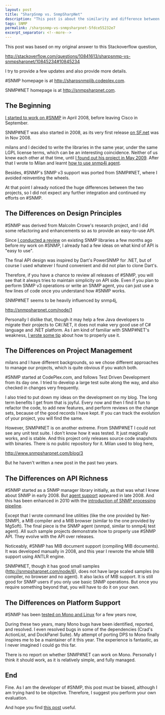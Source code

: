 ```yaml
---
layout: post
title: "SharpSnmp vs. SnmpSharpNet"
description: "This post is about the similarity and difference between #SNMP and SnmpSharpNet."
tags: SNMP
permalink: /sharpsnmp-vs-snmpsharpnet-5fdce55232e7
excerpt_separator: <!--more-->
---
```

This post was based on my original answer to this Stackoverflow question,

http://stackoverflow.com/questions/10841613/sharpsnmp-vs-snmpsharpnet/10845234#10845234

I try to provide a few updates and also provide more details.

#SNMP homepage is at http://sharpsnmplib.codeplex.com.

SNMP#NET homepage is at http://snmpsharpnet.com.
<!--more-->

## The Beginning

[I started to work on #SNMP](/announce-sharp-snmp-library-for-net-e359089cad7f) in April 2008, before leaving Cisco in September.

SNMP#NET was also started in 2008, as its very first release [on SF.net](http://sourceforge.net/projects/snmpsharpnet/files/snmpsharpnet/) was in Nov 2008.

milans and I decided to write the libraries in the same year, under the same LGPL license terms, which can be an interesting coincidence. Neither of us knew each other at that time, until [I found out his project in May 2009](/trident-sign-another-open-source-snmp-library-via-c-4f2b904252). After that I wrote to Milan and learnt [how to use snmp4j agent](/trident-sign-how-to-set-up-snmp4j-agent-part-1-9354ddb8868a).

Besides, #SNMP's SNMP v3 support was ported from SNMP#NET, where I avoided reinventing the wheels.

At that point I already noticed the huge differences between the two projects, so I did not expect any further integration and continued my efforts on #SNMP.

## The Differences on Design Principles

#SNMP was derived from Malcolm Crowe's research project, and I did some refactoring and enhancements so as to provide an easy-to-use API.

Since [I conducted a review](/product-review-snmp-libraries-for-net-evaluation-report-e13f25991cad) on existing SNMP libraries a few months ago before my work on #SNMP, I already had a few ideas on what kind of API is "easy to use".

The final API design was inspired by Dart's PowerSNMP for .NET, but of course I used whatever I found convenient and did not plan to clone Dart's.

Therefore, if you have a chance to review all releases of #SNMP, you will see that it always tries to maintain simplicity on API side. Even if you plan to perform SNMP v3 operations or write an SNMP agent, you can just use a few lines of code once you understand how #SNMP works.

SNMP#NET seems to be heavily influenced by snmp4j,

http://snmpsharpnet.com/node/1

Personally I dislike that, though it may help a few Java developers to migrate their projects to C#/.NET, it does not make very good use of C# language and .NET platform. As I am kind of familiar with SNMP#NET's weakness, [I wrote some tip](/a-tip-for-snmpsharpnet-snmp-net-users-6a23a02b71e) about how to properly use it.

## The Differences on Project Management

milans and I have different backgrounds, so we chose different approaches to manage our projects, which is quite obvious if you watch both.

#SNMP started at CodePlex.com, and follows Test Driven Development from its day one. I tried to develop a large test suite along the way, and also checked in changes very frequently.

I also tried to put down my ideas on the development on my blog. The long term benefits I get from that is joyful. Every now and then I find it fun to refactor the code, to add new features, and perform reviews on the change sets, because of the good records I have kept. If you can track the evolution of your project, you will find the same.

However, SNMP#NET is on another extreme. From SNMP#NET I could not see any unit test suite. I don't know how it was tested. It just magically works, and is stable. And this project only releases source code snapshots with binaries. There is no public repository for it. Milan used to blog here,

http://www.snmpsharpnet.com/blog/3

But he haven't written a new post in the past two years.

## The Differences on API Richness

#SNMP started as a SNMP manager library initially, as that was what I knew about SNMP in early 2008. But [agent support](/snmp-design-incomplete-agent-demo-5550acc8f1e4) appeared in late 2008. And this has been enhanced in 2010 with the [introduction of SNMP processing pipeline](/honeycell-drops-snmp-pipeline-and-our-agent-demo-89986da1a5da).

Except that I wrote command line utilities (like the one provided by Net-SNMP), a MIB compiler and a MIB browser (similar to the one provided by MgSoft). The final piece is the SNMP agent (snmpd, similar to snmp4j test agent). All such sample projects demonstrate how to properly use #SNMP API. They evolve with the API over releases.

Noticeably, #SNMP has MIB document support (compiling MIB documents). It was developed manually in 2008, and this year I rewrote the whole MIB support using ANTLR engine.

SNMP#NET, though it has good small samples (http://snmpsharpnet.com/node/6), does not have large scaled samples (no compiler, no browser and no agent). It also lacks of MIB support. It is still good for SNMP users if you only use basic SNMP operations. But once you require something beyond that, you will have to do it on your own.

## The Differences on Platform Support

#SNMP has been [tested on Mono and Linux](/dockpanel-suite-tip-5-we-could-go-mono-63ee484f77a0) for a few years now,

During these two years, many Mono bugs have been identified, reported, and resolved. I even resolved bugs in some of the dependencies (Crad's ActionList, and DockPanel Suite). My attempt of porting DPS to Mono finally inspires me to be a maintainer of it this year. The experience is fantastic, as I never imagined I could go this far.

There is no report on whether SNMP#NET can work on Mono. Personally I think it should work, as it is relatively simple, and fully managed.

## End

Fine. As I am the developer of #SNMP, this post must be biased, although I am trying hard to be objective. Therefore, I suggest you perform your own evaluation.

And hope you find [this post](/product-review-snmp-libraries-for-net-evaluation-report-e13f25991cad) useful.

